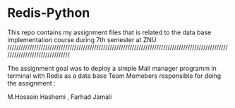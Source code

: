 # Redis-Python
This repo contains my assignment files that is related to the data base implementation course during 7th semester at ZNU 
///////////////////////////////////////////////////////////////////////////////////////////////////////////////////////////////

The assignment goal was to deploy a simple Mall manager programm in terminal with Redis as a data base
Team Memebers responsible for doing the assignment : 

M.Hossein Hashemi , Farhad Jamali 

